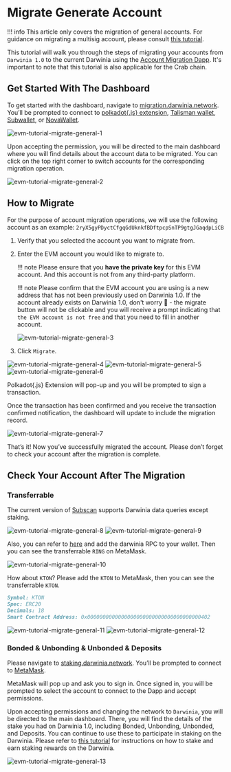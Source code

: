 # Migrate Generate Account


!!! info
    This article only covers the migration of general accounts. For guidance on migrating a multisig account, please consult [this tutorial](./multisig-account.md).


This tutorial will walk you through the steps of migrating your accounts from `Darwinia 1.0` to the current Darwinia using the [Account Migration Dapp](https://migration.darwinia.network/#/?network=Darwinia). It's important to note that this tutorial is also applicable for the Crab chain.

## Get Started With The Dashboard

To get started with the dashboard, navigate to [migration.darwinia.network](https://migration.darwinia.network/#/?network=Darwinia). You’ll be prompted to connect to [polkadot{.js} extension](https://polkadot.js.org/extension/), [Talisman wallet](https://www.talisman.xyz/), [Subwallet](https://subwallet.app/), or [NovaWallet](https://novawallet.io/).

![evm-tutorial-migrate-general-1](../../../images/evm-tutorial-migrate-general-1.png)

Upon accepting the permission, you will be directed to the main dashboard where you will find details about the account data to be migrated. You can click on the top right corner to switch accounts for the corresponding migration operation.

![evm-tutorial-migrate-general-2](../../../images/evm-tutorial-migrate-general-2.png)

## How to Migrate

For the purpose of account migration operations, we will use the following account as an example: `2ryX5gyPDyctCfgqGdUknkfBDftpcpSnTP9gtgJGaqdpLiCB`

1. Verify that you selected the account you want to migrate from.
2. Enter the EVM account you would like to migrate to.
    
    !!! note
        Please ensure that you **have the private key** for this EVM account. And this account is not from any third-party platform.
    
    !!! note
        Please confirm that the EVM account you are using is a new address that has not been previously used on Darwinia 1.0. If the account already exists on Darwinia 1.0, don't worry 🤗 - the migrate button will not be clickable and you will receive a prompt indicating that `the EVM account is not free` and that you need to fill in another account.
    
    ![evm-tutorial-migrate-general-3](../../../images/evm-tutorial-migrate-general-3.png)
    
3. Click `Migrate`.

![evm-tutorial-migrate-general-4](../../../images/evm-tutorial-migrate-general-4.png)
![evm-tutorial-migrate-general-5](../../../images/evm-tutorial-migrate-general-5.png)
![evm-tutorial-migrate-general-6](../../../images/evm-tutorial-migrate-general-6.png)

Polkadot{.js} Extension will pop-up and you will be prompted to sign a transaction.

Once the transaction has been confirmed and you receive the transaction confirmed notification, the dashboard will update to include the migration record.

![evm-tutorial-migrate-general-7](../../../images/evm-tutorial-migrate-general-7.png)

That’s it! Now you’ve successfully migrated the account. Please don’t forget to check your account after the migration is complete. 

## Check Your Account After The Migration

### Transferrable

The current version of [Subscan](https://darwinia.subscan.io/) supports Darwinia data queries except staking.

![evm-tutorial-migrate-general-8](../../../images/evm-tutorial-migrate-general-8.png)
![evm-tutorial-migrate-general-9](../../../images/evm-tutorial-migrate-general-9.png)

Also, you can refer to [here](../../../build/getting-started/networks/darwinia.md#network-info) and add the darwinia RPC to your wallet. Then you can see the transferrable `RING` on MetaMask.

![evm-tutorial-migrate-general-10](../../../images/evm-tutorial-migrate-general-10.png)

How about `KTON`? Please add the `KTON` to MetaMask, then you can see the transferrable `KTON`.

```markdown
Symbol: KTON
Spec: ERC20
Decimals: 18
Smart Contract Address: 0x0000000000000000000000000000000000000402
```
![evm-tutorial-migrate-general-11](../../../images/evm-tutorial-migrate-general-11.png)
![evm-tutorial-migrate-general-12](../../../images/evm-tutorial-migrate-general-12.png)

### Bonded & Unbonding & Unbonded & Deposits

Please navigate to [staking.darwinia.network](https://staking.darwinia.network/#/staking?network=Darwinia). You’ll be prompted to connect to [MetaMask](https://metamask.io/).

MetaMask will pop up and ask you to sign in. Once signed in, you will be prompted to select the account to connect to the Dapp and accept permissions.

Upon accepting permissions and changing the network to `Darwinia`, you will be directed to the main dashboard. There, you will find the details of the stake you had on Darwinia 1.0, including Bonded, Unbonding, Unbonded, and Deposits. You can continue to use these to participate in staking on the Darwinia. Please refer to [this tutorial](../../../learn/collator-staking.md#staking-design) for instructions on how to stake and earn staking rewards on the Darwinia.

![evm-tutorial-migrate-general-13](../../../images/evm-tutorial-migrate-general-13.png)
